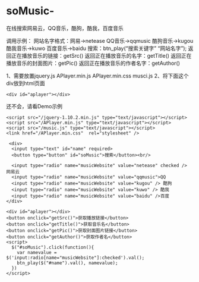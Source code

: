# soMusic-
在线搜索网易云，QQ音乐，酷狗，酷我，百度音乐

调用示例：
网站名字格式：网易->netease  QQ音乐->qqmusic   酷狗音乐->kugou  酷我音乐->kuwo  百度音乐->baidu
搜索：btn_play(“搜索关键字” “网站名字”);
返回正在播放音乐的链接：getSrc()
返回正在播放音乐的名字：getTitle()
返回正在播放音乐的封面图片：getPic()
返回正在播放音乐的作者名字：getAuthor()

1、需要放置jquery.js APlayer.min.js APlayer.min.css musci.js
2、将下面这个div放到html页面

    <div id="aplayer"></div>

还不会，请看Demo示例

    <script src="/jquery-1.10.2.min.js" type="text/javascript"></script>
    <script src="/APlayer.min.js" type="text/javascript"></script>
    <script src="/music.js" type="text/javascript"></script>
    <link href="/APlayer.min.css"  rel="stylesheet" />

     <div>
      <input type="text" id="name" required>
      <button type="button" id="soMusic">搜索</button><br/>

      <input type="radio" name="musicWebsite" value="netease" checked /> 网易云
      <input type="radio" name="musicWebsite" value="qqmusic">QQ
      <input type="radio" name="musicWebsite" value="kugou" /> 酷狗
      <input type="radio" name="musicWebsite" value="kuwo" /> 酷我
      <input type="radio" name="musicWebsite" value="baidu" />百度
    </div>

    <div id="aplayer"></div>
    <button onclick="getSrc()">获取播放链接</button>
    <button onclick="getTitle()">获取音乐名</button>
    <button onclick="getPic()">获取封面图片链接</button>
    <button onclick="getAuthor()">获取作者名</button>
    <script>
      $("#soMusic").click(function(){
        var namevalue = $('input:radio[name="musicWebsite"]:checked').val();
        btn_play($("#name").val(), namevalue);
      })
    </script>
